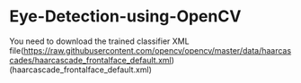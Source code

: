 # Eye-Detection-using-OpenCV

You need to download the trained classifier XML file(https://raw.githubusercontent.com/opencv/opencv/master/data/haarcascades/haarcascade_frontalface_default.xml) (haarcascade_frontalface_default.xml)
